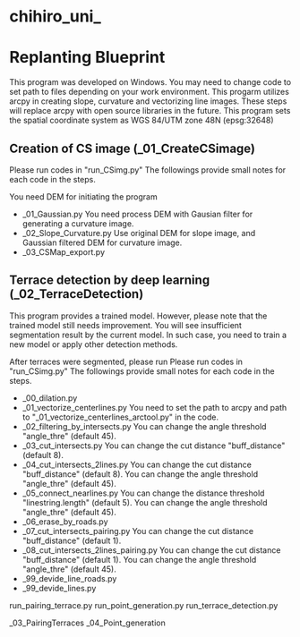 # chihiro_uni_
# Replanting Blueprint
This program was developed on Windows.
You may need to change code to set path to files depending on your work environment.
This progarm utilizes arcpy in creating slope, curvature and vectorizing line images. These steps will replace arcpy with open source libraries in the future.
This program sets the spatial coordinate system as WGS 84/UTM zone 48N (epsg:32648)

## Creation of CS image (_01_CreateCSimage)
Please run codes in "run_CSimg.py"
The followings provide small notes for each code in the steps.

You need DEM for initiating the program
- _01_Gaussian.py
You need process DEM with Gausian filter for generating a curvature image.
- _02_Slope_Curvature.py
Use original DEM for slope image, and Gaussian filtered DEM for curvature image.
- _03_CSMap_export.py

## Terrace detection by deep learning (_02_TerraceDetection)
This program provides a trained model. However, please note that the trained model still needs improvement.
You will see insufficient segmentation result by the current model. In such case, you need to train a new model or apply other detection methods.

After terraces were segmented, please run Please run codes in "run_CSimg.py"
The followings provide small notes for each code in the steps.

- _00_dilation.py
- _01_vectorize_centerlines.py
You need to set the path to arcpy and path to "_01_vectorize_centerlines_arctool.py" in the code.
- _02_filtering_by_intersects.py
You can change the angle threshold "angle_thre" (default 45).
- _03_cut_intersects.py
You can change the cut distance "buff_distance" (default 8).
- _04_cut_intersects_2lines.py
You can change the cut distance "buff_distance" (default 8).
You can change the angle threshold "angle_thre" (default 45).
- _05_connect_nearlines.py
You can change the distance threshold "linestring.length" (default 5).
You can change the angle threshold "angle_thre" (default 45).
- _06_erase_by_roads.py
- _07_cut_intersects_pairing.py
You can change the cut distance "buff_distance" (default 1).
- _08_cut_intersects_2lines_pairing.py
You can change the cut distance "buff_distance" (default 1).
You can change the angle threshold "angle_thre" (default 45).
- _99_devide_line_roads.py
- _99_devide_lines.py

run_pairing_terrace.py
run_point_generation.py
run_terrace_detection.py


_03_PairingTerraces
_04_Point_generation
